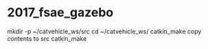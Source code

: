 # 2017_fsae_gazebo
mkdir -p ~/catvehicle_ws/src
cd ~/catvehicle_ws/
catkin_make
copy contents to src
catkin_make
